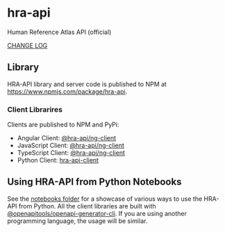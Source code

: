 # hra-api

Human Reference Atlas API (official)

[CHANGE LOG](./CHANGELOG.md)

## Library

HRA-API library and server code is published to NPM at <https://www.npmjs.com/package/hra-api>.

### Client Librarires

Clients are published to NPM and PyPi:

- Angular Client: [@hra-api/ng-client](https://www.npmjs.com/package/@hra-api/ng-client)
- JavaScript Client: [@hra-api/ng-client](https://www.npmjs.com/package/@hra-api/js-client)
- TypeScript Client: [@hra-api/ng-client](https://www.npmjs.com/package/@hra-api/ts-client)
- Python Client: [hra-api-client](https://pypi.org/project/hra-api-client/)

## Using HRA-API from Python Notebooks

See the [notebooks folder](https://github.com/x-atlas-consortia/hra-api/tree/main/notebooks) for a showcase of various ways to use the HRA-API from Python. All the client libraries are built with [@openapitools/openapi-generator-cli](https://www.npmjs.com/package/@openapitools/openapi-generator-cli). If you are using another programming language, the usage will be similar.

